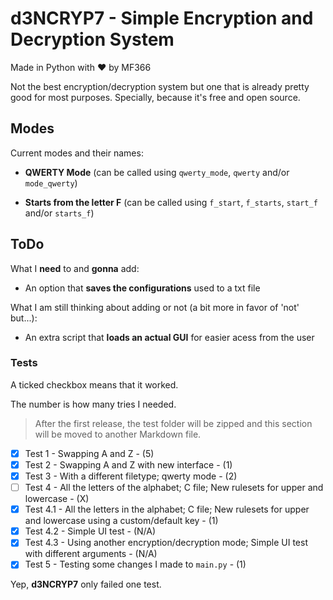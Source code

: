 # d3NCRYP7 - Simple Encryption and Decryption System
Made in Python with ❤ by MF366

Not the best encryption/decryption system but one that is already pretty good for most purposes. Specially, because it's free and open source.

## Modes
Current modes and their names:

- **QWERTY Mode** (can be called using ``qwerty_mode``, ``qwerty`` and/or ``mode_qwerty``)

- **Starts from the letter F** (can be called using ``f_start``, ``f_starts``, ``start_f`` and/or ``starts_f``)

## ToDo
What I **need** to and **gonna** add:
- An option that **saves the configurations** used to a txt file

What I am still thinking about adding or not (a bit more in favor of 'not' but...):
- An extra script that **loads an actual GUI** for easier acess from the user

### Tests
A ticked checkbox means that it worked.

The number is how many tries I needed.

> After the first release, the test folder will be zipped and this section will be moved to another Markdown file.

- [X] Test 1 - Swapping A and Z - (5)
- [X] Test 2 - Swapping A and Z with new interface - (1)
- [X] Test 3 - With a different filetype; qwerty mode - (2)
- [ ] Test 4 - All the letters of the alphabet; C file; New rulesets for upper and lowercase - (X)
- [X] Test 4.1 - All the letters in the alphabet; C file; New rulesets for upper and lowercase using a custom/default key - (1)
- [X] Test 4.2 - Simple UI test - (N/A)
- [X] Test 4.3 - Using another encryption/decryption mode; Simple UI test with different arguments - (N/A)
- [X] Test 5 - Testing some changes I made to `main.py` - (1)

Yep, **d3NCRYP7** only failed one test.